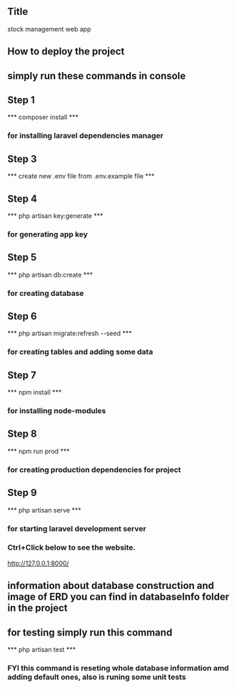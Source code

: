## Title
stock management web app

## How to deploy the project
## simply run these commands in console

## Step 1 
*** composer install *** 
### for installing laravel dependencies manager

## Step 3
*** create new .env file from .env.example file ***

## Step 4
*** php artisan key:generate *** 
### for generating app key

## Step 5
*** php artisan db:create ***
### for creating database

## Step 6
*** php artisan migrate:refresh --seed *** 
### for creating tables and adding some data

## Step 7
*** npm install *** 
### for installing node-modules

## Step 8
*** npm run prod ***
### for creating production dependencies for project

## Step 9
*** php artisan serve *** 
### for starting laravel development server

### Ctrl+Click below to see the website.
http://127.0.0.1:8000/

## information about database construction and image of ERD you can find in databaseInfo folder in the project

## for testing simply run this command
*** php artisan test ***
### FYI this command is reseting whole database information amd adding default ones, also is runing some unit tests
